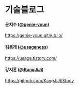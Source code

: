 # 기술블로그

#### 윤지수 ([@genie-youn](https://github.com/genie-youn))
https://genie-youn.github.io/

#### 김용래 ([@usageness](https://github.com/usageness))
https://usage.tistory.com/

#### 강지훈 ([@KangJiJi](https://github.com/KangJiJi))
https://github.com/KangJiJi/Study
